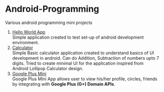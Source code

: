 # Android-Programming

Various android programming mini projects

1. [Hello World App](https://github.com/deepmehtait/Android-Programming/tree/master/HelloWorld)  
  Simple application created to test set-up of android development environment. 
2. [Calculator](https://github.com/deepmehtait/Android-Programming/tree/master/Calculator)  
  Simple Basic calculator application created to understand basics of UI development in android. Can do Addition, Subtraction of numbers upto 7 digits. Tried to create minimal UI for the application inspired from Android Lollipop Calculator design.
3. [Google Plus Mini](https://github.com/deepmehtait/Android-Programming/tree/master/Google-Plus-Mini)  
  Google Plus Mini App allows user to view his/her profile, circles, friends by integrating with **Google Plus (G+) Domain APIs**.
